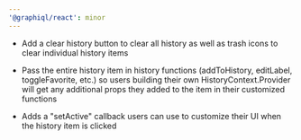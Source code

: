 ```yaml
---
'@graphiql/react': minor
---
```


- Add a clear history button to clear all history as well as trash icons to clear individual history items

- Pass the entire history item in history functions (addToHistory, editLabel, toggleFavorite, etc.) so users building their own HistoryContext.Provider will get any additional props they added to the item in their customized functions

- Adds a "setActive" callback users can use to customize their UI when the history item is clicked
